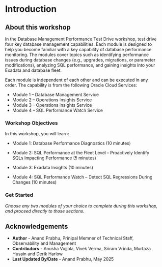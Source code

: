 ﻿# Introduction

## About this workshop

In the Database Management Performance Test Drive workshop, test drive four key database management capabilities. Each module is designed to help you become familiar with a key capability of database performance monitoring. The modules cover topics such as identifying performance issues during database changes (e.g., upgrades, migrations, or parameter modifications), analyzing SQL performance, and gaining insights into your Exadata and database fleet.

Each module is independent of each other and can be executed in any order. The capability is from the following Oracle Cloud Services: 

- Module 1 – Database Management Service
- Module 2 – Operations Insights Service
- Module 3 – Operations Insights Service
- Module 4 – SQL Performance Watch Service


### Workshop Objectives
In this workshop, you will learn:

- Module 1: Database Performance Diagnostics (10 minutes)

- Module 2: SQL Performance at the Fleet Level – Proactively Identify SQLs Impacting Performance (5 minutes)

- Module 3: Exadata Insights (10 minutes)

- Module 4: SQL Performance Watch – Detect SQL Regressions During Changes (10 minutes)

### Get Started

*Choose any two modules of your choice to complete during this workshop, and proceed directly to those sections.*


## Acknowledgements

- **Author** - Anand Prabhu, Prinipal Memner of Technical Staff, Observability and Management
- **Contributors** - Anusha Vojjola, Vivek Verma, Sriram Vrinda, Murtaza Husain and Derik Harlow
- **Last Updated By/Date** - Anand Prabhu, May 2025
